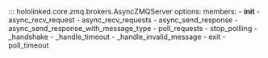 


::: hololinked.core.zmq.brokers.AsyncZMQServer
    options:
        members:
            - __init__
            - async_recv_request
            - async_recv_requests
            - async_send_response
            - async_send_response_with_message_type
            - poll_requests
            - stop_pollling
            - _handshake
            - _handle_timeout
            - _handle_invalid_message
            - exit
            - poll_timeout
